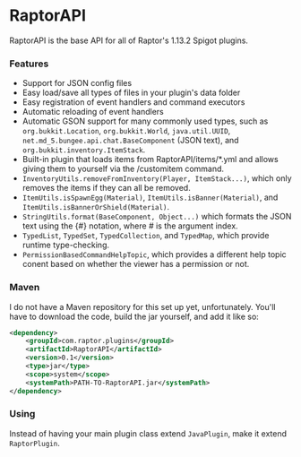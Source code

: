 # RaptorAPI
RaptorAPI is the base API for all of Raptor&apos;s 1.13.2 Spigot plugins.
### Features
- Support for JSON config files
- Easy load/save all types of files in your plugin&apos;s data folder
- Easy registration of event handlers and command executors
- Automatic reloading of event handlers
- Automatic GSON support for many commonly used types, such as `org.bukkit.Location`, `org.bukkit.World`, `java.util.UUID`, `net.md_5.bungee.api.chat.BaseComponent` (JSON text), and `org.bukkit.inventory.ItemStack`.
- Built-in plugin that loads items from RaptorAPI/items/\*.yml and allows giving them to yourself via the /customitem command.
- `InventoryUtils.removeFromInventory(Player, ItemStack...)`, which only removes the items if they can all be removed.
- `ItemUtils.isSpawnEgg(Material)`, `ItemUtils.isBanner(Material)`, and `ItemUtils.isBannerOrShield(Material)`.
- `StringUtils.format(BaseComponent, Object...)` which formats the JSON text using the {#} notation, where # is the argument index.
- `TypedList`, `TypedSet`, `TypedCollection`, and `TypedMap`, which provide runtime type-checking.
- `PermissionBasedCommandHelpTopic`, which provides a different help topic conent based on whether the viewer has a permission or not.
### Maven
I do not have a Maven repository for this set up yet, unfortunately. You&apos;ll have to download the code, build the jar yourself, and add it like so:
```xml
<dependency>
	<groupId>com.raptor.plugins</groupId>
	<artifactId>RaptorAPI</artifactId>
	<version>0.1</version>
	<type>jar</type>
	<scope>system</scope>
	<systemPath>PATH-TO-RaptorAPI.jar</systemPath>
</dependency>
```
### Using
Instead of having your main plugin class extend `JavaPlugin`, make it extend `RaptorPlugin`.